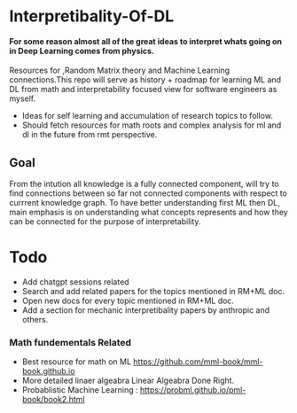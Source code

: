 # Interpretibality-Of-DL
#### For some reason almost all of the great ideas to interpret whats going on in  Deep Learning comes from physics.
Resources for ,Random Matrix theory and Machine Learning connections.This repo will serve as history + roadmap for learning ML and DL from math  and interpretability focused view for software engineers as myself.
+ Ideas for self learning and accumulation of research topics to follow.
+ Should fetch resources for math roots and complex analysis for ml and dl in the future from rmt perspective. 

## Goal
From the intution all knowledge is a fully connected component, will try to find connections between so far not connected components with respect to currrent knowledge graph. To have better understanding first ML then DL, main emphasis is on understanding what concepts represents and how they can be connected for the purpose of interpretability. 

# Todo
+ Add chatgpt sessions related
+ Search and add related papers for the topics mentioned in RM+ML doc.
+ Open new docs for every topic mentioned in RM+ML doc.
+ Add a section for mechanic interpretibality papers by anthropic and others.

###  Math fundementals Related
+ Best resource for math on ML  https://github.com/mml-book/mml-book.github.io
+ More detailed linaer algeabra Linear Algeabra Done Right.
+ Probablistic Machine Learning : https://probml.github.io/pml-book/book2.html
  
